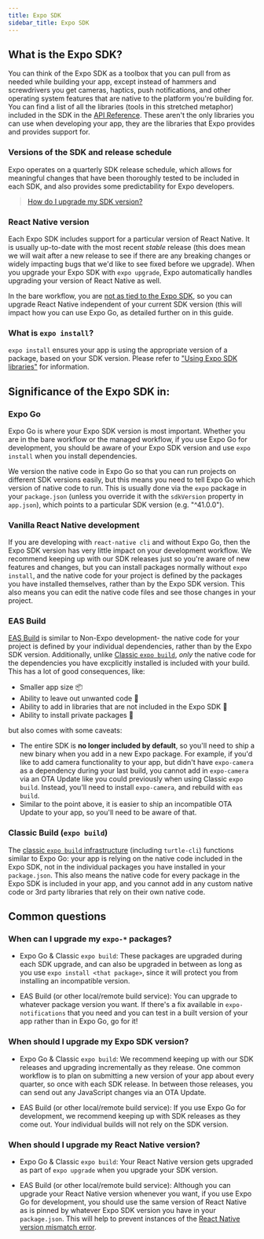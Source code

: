 ```yaml
---
title: Expo SDK
sidebar_title: Expo SDK
---
```


## What is the Expo SDK?

You can think of the Expo SDK as a toolbox that you can pull from as needed while building your app, except instead of hammers and screwdrivers you get cameras, haptics, push notifications, and other operating system features that are native to the platform you're building for. You can find a list of all the libraries (tools in this stretched metaphor) included in the SDK in the [API Reference](/versions/latest/). These aren't the only libraries you can use when developing your app, they are the libraries that Expo provides and provides support for.

### Versions of the SDK and release schedule

Expo operates on a quarterly SDK release schedule, which allows for meaningful changes that have been thoroughly tested to be included in each SDK, and also provides some predictability for Expo developers.

> [How do I upgrade my SDK version?](/workflow/upgrading-expo-sdk-walkthrough.md)

### React Native version

Each Expo SDK includes support for a particular version of React Native. It is usually up-to-date with the most recent _stable_ release (this does mean we will wait after a new release to see if there are any breaking changes or widely impacting bugs that we'd like to see fixed before we upgrade). When you upgrade your Expo SDK with `expo upgrade`, Expo automatically handles upgrading your version of React Native as well.

In the bare workflow, you are [not as tied to the Expo SDK](#significance-of-the-expo-sdk-in), so you can upgrade React Native independent of your current SDK version (this will impact how you can use Expo Go, as detailed further on in this guide.

### What is `expo install`?

`expo install` ensures your app is using the appropriate version of a package, based on your SDK version. Please refer to ["Using Expo SDK libraries"](/workflow/using-libraries/#using-expo-sdk-libraries) for information.

## Significance of the Expo SDK in:

### Expo Go

Expo Go is where your Expo SDK version is most important. Whether you are in the bare workflow or the managed workflow, if you use Expo Go for development, you should be aware of your Expo SDK version and use `expo install` when you install dependencies.

We version the native code in Expo Go so that you can run projects on different SDK versions easily, but this means you need to tell Expo Go which version of native code to run. This is usually done via the `expo` package in your `package.json` (unless you override it with the `sdkVersion` property in `app.json`), which points to a particular SDK version (e.g. "^41.0.0").

### Vanilla React Native development

If you are developing with `react-native cli` and without Expo Go, then the Expo SDK version has very little impact on your development workflow. We recommend keeping up with our SDK releases just so you're aware of new features and changes, but you can install packages normally without `expo install`, and the native code for your project is defined by the packages you have installed themselves, rather than by the Expo SDK version. This also means you can edit the native code files and see those changes in your project.

### EAS Build

[EAS Build](/build/introduction.md) is similar to Non-Expo development- the native code for your project is defined by your individual dependencies, rather than by the Expo SDK version. Additionally, unlike [Classic `expo build`](), _only_ the native code for the dependencies you have excplicitly installed is included with your build. This has a lot of good consequences, like:

- Smaller app size 📦
- Ability to leave out unwanted code 🙅
- Ability to add in libraries that are not included in the Expo SDK 🤝
- Ability to install private packages 🤫

but also comes with some caveats:

- The entire SDK is **no longer included by default**, so you'll need to ship a new binary when you add in a new Expo package. For example, if you'd like to add camera functionality to your app, but didn't have `expo-camera` as a dependency during your last build, you cannot add in `expo-camera` via an OTA Update like you could previously when using Classic `expo build`. Instead, you'll need to install `expo-camera`, and rebuild with `eas build`.
- Similar to the point above, it is easier to ship an incompatible OTA Update to your app, so you'll need to be aware of that.

### Classic Build (`expo build`)

The [classic `expo build` infrastructure](/distribution/building-standalone-apps.md) (including `turtle-cli`) functions similar to Expo Go: your app is relying on the native code included in the Expo SDK, not in the individual packages you have installed in your `package.json`. This also means the native code for every package in the Expo SDK is included in your app, and you cannot add in any custom native code or 3rd party libraries that rely on their own native code.

## Common questions

### When can I upgrade my `expo-*` packages?

- Expo Go & Classic `expo build`: These packages are upgraded during each SDK upgrade, and can also be upgraded in between as long as you use `expo install <that package>`, since it will protect you from installing an incompatible version.

- EAS Build (or other local/remote build service): You can upgrade to whatever package version you want. If there's a fix available in `expo-notifications` that you need and you can test in a built version of your app rather than in Expo Go, go for it!

### When should I upgrade my Expo SDK version?

- Expo Go & Classic `expo build`: We recommend keeping up with our SDK releases and upgrading incrementally as they release. One common workflow is to plan on submitting a new version of your app about every quarter, so once with each SDK release. In between those releases, you can send out any JavaScript changes via an OTA Update.

- EAS Build (or other local/remote build service): If you use Expo Go for development, we recommend keeping up with SDK releases as they come out. Your individual builds will not rely on the SDK version.

### When should I upgrade my React Native version?

- Expo Go & Classic `expo build`: Your React Native version gets upgraded as part of `expo upgrade` when you upgrade your SDK version.

- EAS Build (or other local/remote build service): Although you can upgrade your React Native version whenever you want, if you use Expo Go for development, you should use the same version of React Native as is pinned by whatever Expo SDK version you have in your `package.json`. This will help to prevent instances of the [React Native version mismatch error](/troubleshooting/react-native-version-mismatch.md).
